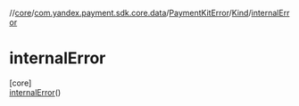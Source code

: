 //[core](../../../../../index.md)/[com.yandex.payment.sdk.core.data](../../../index.md)/[PaymentKitError](../../index.md)/[Kind](../index.md)/[internalError](index.md)

# internalError

[core]\
[internalError](index.md)()
